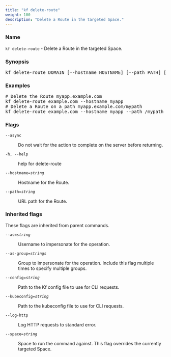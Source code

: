 ```yaml
---
title: "kf delete-route"
weight: 100
description: "Delete a Route in the targeted Space."
---
```

### Name

<code translate="no">kf delete-route</code> - Delete a Route in the targeted Space.

### Synopsis

<pre translate="no">kf delete-route DOMAIN [--hostname HOSTNAME] [--path PATH] [flags]</pre>

### Examples

<pre translate="no">
# Delete the Route myapp.example.com
kf delete-route example.com --hostname myapp
# Delete a Route on a path myapp.example.com/mypath
kf delete-route example.com --hostname myapp --path /mypath
</pre>

### Flags

<dl>
<dt><code translate="no">--async</code></dt>
<dd><p>Do not wait for the action to complete on the server before returning.</p>
</dd>
<dt><code translate="no">-h, --help</code></dt>
<dd><p>help for delete-route</p>
</dd>
<dt><code translate="no">--hostname=<var translate="no">string</var></code></dt>
<dd><p>Hostname for the Route.</p>
</dd>
<dt><code translate="no">--path=<var translate="no">string</var></code></dt>
<dd><p>URL path for the Route.</p>
</dd>
</dl>


### Inherited flags

These flags are inherited from parent commands.

<dl>
<dt><code translate="no">--as=<var translate="no">string</var></code></dt>
<dd><p>Username to impersonate for the operation.</p>
</dd>
<dt><code translate="no">--as-group=<var translate="no">strings</var></code></dt>
<dd><p>Group to impersonate for the operation. Include this flag multiple times to specify multiple groups.</p>
</dd>
<dt><code translate="no">--config=<var translate="no">string</var></code></dt>
<dd><p>Path to the Kf config file to use for CLI requests.</p>
</dd>
<dt><code translate="no">--kubeconfig=<var translate="no">string</var></code></dt>
<dd><p>Path to the kubeconfig file to use for CLI requests.</p>
</dd>
<dt><code translate="no">--log-http</code></dt>
<dd><p>Log HTTP requests to standard error.</p>
</dd>
<dt><code translate="no">--space=<var translate="no">string</var></code></dt>
<dd><p>Space to run the command against. This flag overrides the currently targeted Space.</p>
</dd>
</dl>


